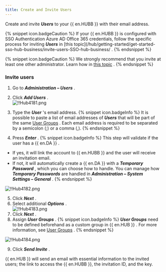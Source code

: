 ```yaml
---
title: Create and Invite Users
---
```

Create and invite ***Users*** to your {{ en.HUBB }} with their email address.  

{% snippet icon.badgeCaution %} 
If your {{ en.HUBB }} is configured with SSO Authentication Azure AD Office 365 credentials, follow the specific process for inviting ***Users*** in [this topic](/hub/getting-started/get-started-sso-hub-business/invite-users-SSO-hub-business/ . 
{% endsnippet %}
 
{% snippet icon.badgeCaution %} 
We strongly recommend that you invite at least one other administrator. Learn how in [this topic](/hub/web-interface/hub-overview/administration/management/users/administrator-invite/) . 
{% endsnippet %}
 
### Invite users 
1. Go to ***Administration – Users*** . 
1. Click ***Add Users*** .  
![!!Hub4181.png](https://webdevolutions.azureedge.net/docs/en/hub/Hub4181.png) 
1. Type the ***User***  's email address. 
{% snippet icon.badgeInfo %} 
It is possible to paste a list of email addresses of ***Users*** that will be part of the same [User Groups](/hub/web-interface/hub-overview/administration/management/user-groups/) . Each email address is required to be separated by a semicolon (;) or a comma (,). 
{% endsnippet %}
 
4. Press ***Enter*** . 
{% snippet icon.badgeInfo %} 
This step will validate if the user has a {{ en.DA }} .  

* If yes, it will link the account to {{ en.HUBB }} and the user will receive an invitation email. 
* If not, it will automatically create a {{ en.DA }} with a ***Temporary Password*** , which you can choose how to handle. You can manage how ***Temporary Passwords*** are handled in ***Administration – System Settings – General*** . 
{% endsnippet %}
 

![!!Hub4182.png](https://webdevolutions.azureedge.net/docs/en/hub/Hub4182.png)  

5. Click ***Next*** . 
1. Select additional ***Options*** .  
![!!Hub4183.png](https://webdevolutions.azureedge.net/docs/en/hub/Hub4183.png) 
1. Click ***Next*** . 
1. Assign ***User Groups*** . 
{% snippet icon.badgeInfo %} 
***User Groups*** need to be defined beforehand as a custom group in {{ en.HUB }} . For more information, see [User Groups](/hub/web-interface/hub-overview/administration/management/user-groups/) . 
{% endsnippet %}
 

![!!Hub4184.png](https://webdevolutions.azureedge.net/docs/en/hub/Hub4184.png)  

9. Click ***Send Invite*** .  

{{ en.HUB }} will send an email with essential information to the invited users; the link to access the {{ en.HUBB }}, the invitation ID, and the key. 

